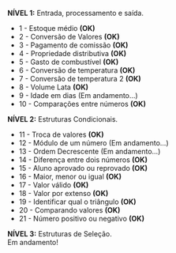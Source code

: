 **NÍVEL 1:**
Entrada, processamento e saída. 
<ul>
<li>1  -  Estoque médio              <b>(OK)</b></li>
<li>2  -  Conversão de Valores       <b>(OK)</b></li>
<li>3  -  Pagamento de comissão      <b>(OK)</b></li>
<li>4  -  Propriedade distributiva   <b>(OK)</b></li>
<li>5  -  Gasto de combustível       <b>(OK)</b></li>
<li>6  -  Conversão de temperatura   <b>(OK)</b></li>
<li>7  -  Conversão de temperatura 2  <b>(OK)</b></li>
<li>8  -  Volume Lata                <b>(OK)</b></li>
<li>9  -  Idade em dias (Em andamento...)</li>
<li>10 -  Comparações entre números  <b>(OK)</b></li>
</ul>

**NÍVEL 2:**
Estruturas Condicionais.
<ul>
  <li>11 - Troca de valores <b>(OK)</b></li>
  <li>12 - Módulo de um número (Em andamento...)</li>
  <li>13 - Ordem Decrescente (Em andamento...)</li>
  <li>14 - Diferença entre dois números <b>(OK)</b></li>
  <li>15 - Aluno aprovado ou reprovado <b>(OK)</b></li>
  <li>16 - Maior, menor ou igual <b>(OK)</b></li>
  <li>17 - Valor válido <b>(OK)</b></li>
  <li>18 - Valor por extenso <b>(OK)</b></li>
  <li>19 - Identificar qual o triângulo <b>(OK)</b></li>
  <li>20 - Comparando valores <b>(OK)</b></li>
  <li>21 - Número positivo ou negativo <b>(OK)</b></li>
</ul>

**NÍVEL 3:**
Estruturas de Seleção.<br>
Em andamento!
